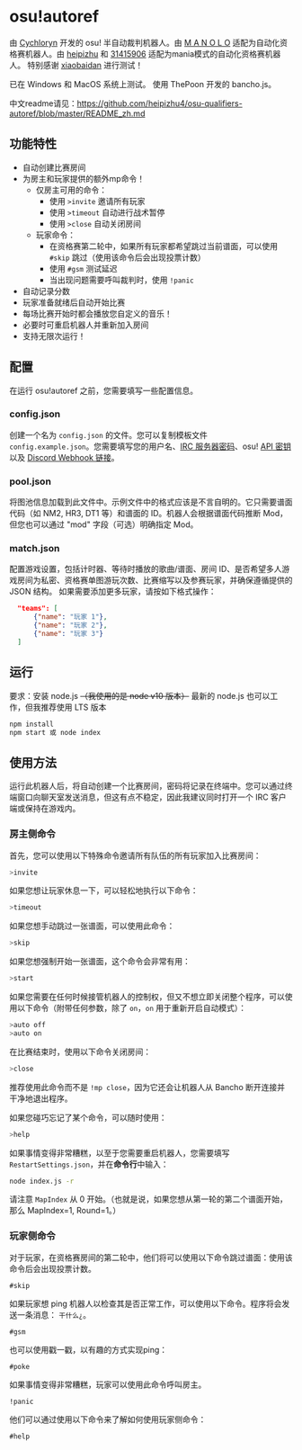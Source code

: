 # osu!autoref

由 [Cychloryn](https://osu.ppy.sh/users/6921736) 开发的 osu! 半自动裁判机器人。由 [M A N O L O](https://osu.ppy.sh/users/12296128) 适配为自动化资格赛机器人。由 [heipizhu](https://osu.ppy.sh/users/29319435) 和 [31415906](https://osu.ppy.sh/users/33138632) 适配为mania模式的自动化资格赛机器人。
特别感谢 [xiaobaidan](https://osu.ppy.sh/users/26795413) 进行测试！

已在 Windows 和 MacOS 系统上测试。
使用 ThePoon 开发的 bancho.js。

中文readme请见：https://github.com/heipizhu4/osu-qualifiers-autoref/blob/master/README_zh.md

## 功能特性
- 自动创建比赛房间
- 为房主和玩家提供的额外mp命令！
  - 仅房主可用的命令：
    - 使用 `>invite` 邀请所有玩家
    - 使用 `>timeout` 自动进行战术暂停
    - 使用 `>close` 自动关闭房间
  - 玩家命令：
    - 在资格赛第二轮中，如果所有玩家都希望跳过当前谱面，可以使用 `#skip` 跳过（使用该命令后会出现投票计数）
    - 使用 `#gsm` 测试延迟
    - 当出现问题需要呼叫裁判时，使用 `!panic`
- 自动记录分数
- 玩家准备就绪后自动开始比赛
- 每场比赛开始时都会播放您自定义的音乐！
- 必要时可重启机器人并重新加入房间
- 支持无限次运行！

## 配置
在运行 osu!autoref 之前，您需要填写一些配置信息。

### config.json
创建一个名为 `config.json` 的文件。您可以复制模板文件 `config.example.json`。您需要填写您的用户名、[IRC 服务器密码](https://osu.ppy.sh/p/irc)、osu! [API 密钥](https://osu.ppy.sh/p/api) 以及 [Discord Webhook 链接](https://support.discord.com/hc/en-us/articles/228383668-Intro-to-Webhooks)。

### pool.json
将图池信息加载到此文件中。示例文件中的格式应该是不言自明的。它只需要谱面代码（如 NM2, HR3, DT1 等）和谱面的 ID。机器人会根据谱面代码推断 Mod，但您也可以通过 "mod" 字段（可选）明确指定 Mod。

### match.json
配置游戏设置，包括计时器、等待时播放的歌曲/谱面、房间 ID、是否希望多人游戏房间为私密、资格赛单图游玩次数、比赛缩写以及参赛玩家，并确保遵循提供的 JSON 结构。
如果需要添加更多玩家，请按如下格式操作：
```json
  "teams": [
      {"name": "玩家 1"},
      {"name": "玩家 2"},
      {"name": "玩家 3"}
  ]
```

## 运行
要求：安装 node.js ~~（我使用的是 node v10 版本）~~ 最新的 node.js 也可以工作，但我推荐使用 LTS 版本
```bash
npm install
npm start 或 node index
```

## 使用方法
运行此机器人后，将自动创建一个比赛房间，密码将记录在终端中。您可以通过终端窗口向聊天室发送消息，但这有点不稳定，因此我建议同时打开一个 IRC 客户端或保持在游戏内。

### 房主侧命令
首先，您可以使用以下特殊命令邀请所有队伍的所有玩家加入比赛房间：
```bash
>invite
```
如果您想让玩家休息一下，可以轻松地执行以下命令：
```bash
>timeout
```
如果您想手动跳过一张谱面，可以使用此命令：
```bash
>skip
```
如果您想强制开始一张谱面，这个命令会非常有用：
```bash
>start
```
如果您需要在任何时候接管机器人的控制权，但又不想立即关闭整个程序，可以使用以下命令（附带任何参数，除了 `on`，`on` 用于重新开启自动模式）：
```bash
>auto off
>auto on
```
在比赛结束时，使用以下命令关闭房间：
```bash
>close
```
推荐使用此命令而不是 `!mp close`，因为它还会让机器人从 Bancho 断开连接并干净地退出程序。

如果您碰巧忘记了某个命令，可以随时使用：
```bash
>help
```
如果事情变得非常糟糕，以至于您需要重启机器人，您需要填写 `RestartSettings.json`，并在**命令行**中输入：
```bash
node index.js -r
```
请注意 `MapIndex` 从 0 开始。（也就是说，如果您想从第一轮的第二个谱面开始，那么 MapIndex=1, Round=1。）

### 玩家侧命令
对于玩家，在资格赛房间的第二轮中，他们将可以使用以下命令跳过谱面：使用该命令后会出现投票计数。
```
#skip
```

如果玩家想 ping 机器人以检查其是否正常工作，可以使用以下命令。程序将会发送一条消息： `干什么¿`。
```
#gsm
```
也可以使用戳一戳，以有趣的方式实现ping：
```
#poke
```
如果事情变得非常糟糕，玩家可以使用此命令呼叫房主。
```
!panic
```

他们可以通过使用以下命令来了解如何使用玩家侧命令：
```
#help
```
